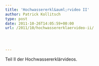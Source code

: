 ```yaml
---
title: 'Hochwassererkl&auml;rvideo II'
author: Patrick Kollitsch
type: post
date: 2011-10-26T14:05:59+00:00
url: /2011/10/hochwassererklaervideo-ii/




---
```

<div class="media movie">
</div>

Teil II der Hochwassererkl&auml;rvideos.